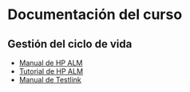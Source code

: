 # Documentación del curso

## Gestión del ciclo de vida

- [Manual de HP ALM](hp_man_ALM12.20_User_es_pdf.pdf)
- [Tutorial de HP ALM](ALM12.50_Tutorial_es.pdf)
- [Manual de Testlink](OTC-MAU%20v_1.0%20Testlink.pdf)
